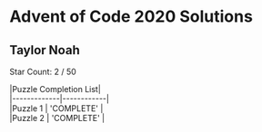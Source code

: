 # Advent of Code 2020 Solutions 

## Taylor Noah

Star Count: 2 / 50


|Puzzle Completion List|  
|-------------|------------|  
|Puzzle 1   | 'COMPLETE' |  
|Puzzle 2   | 'COMPLETE' |  
